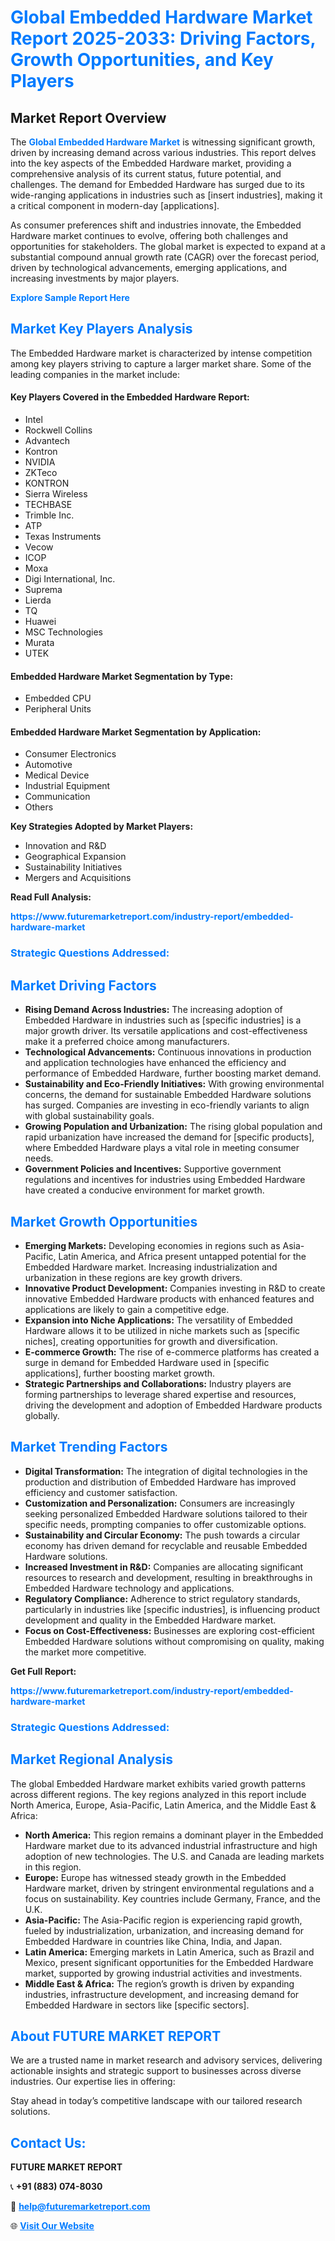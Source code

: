<h1 style="color: #007BFF;">Global Embedded Hardware Market Report 2025-2033: Driving Factors, Growth Opportunities, and Key Players</h1>

<section id="overview">
<h2>Market Report Overview</h2>
<p>The <a href="https://www.futuremarketreport.com/industry-report/embedded-hardware-market" style="color: #007BFF; text-decoration: none;"><strong>Global Embedded Hardware Market</strong></a> is witnessing significant growth, driven by increasing demand across various industries. This report delves into the key aspects of the Embedded Hardware market, providing a comprehensive analysis of its current status, future potential, and challenges. The demand for Embedded Hardware has surged due to its wide-ranging applications in industries such as [insert industries], making it a critical component in modern-day [applications].</p>
<p>As consumer preferences shift and industries innovate, the Embedded Hardware market continues to evolve, offering both challenges and opportunities for stakeholders. The global market is expected to expand at a substantial compound annual growth rate (CAGR) over the forecast period, driven by technological advancements, emerging applications, and increasing investments by major players.</p>
</section>

<section id="overview">
<p><a href="https://www.futuremarketreport.com/request-sample/reportId=102143" style="color: #007BFF; text-decoration: none;"><strong>Explore Sample Report Here</strong></a></p>
</section>

<section id="key-players">
<h2 style="color: #007BFF;">Market Key Players Analysis</h2>
<p>The Embedded Hardware market is characterized by intense competition among key players striving to capture a larger market share. Some of the leading companies in the market include:</p>
<h4>Key Players Covered in the Embedded Hardware Report:</h4>
<ul><li>Intel</li><li>Rockwell Collins</li><li>Advantech</li><li>Kontron</li><li>NVIDIA</li><li>ZKTeco</li><li>KONTRON</li><li>Sierra Wireless</li><li>TECHBASE</li><li>Trimble Inc.</li><li>ATP</li><li>Texas Instruments</li><li>Vecow</li><li>ICOP</li><li>Moxa</li><li>Digi International, Inc.</li><li>Suprema</li><li>Lierda</li><li>TQ</li><li>Huawei</li><li>MSC Technologies</li><li>Murata</li><li>UTEK</li></ul>
<h4>Embedded Hardware Market Segmentation by Type:</h4>
<ul><li>Embedded CPU</li><li>Peripheral Units</li></ul>

<h4>Embedded Hardware Market Segmentation by Application:</h4>
<ul><li>Consumer Electronics</li><li>Automotive</li><li>Medical Device</li><li>Industrial Equipment</li><li>Communication</li><li>Others</li></ul>
<p><strong>Key Strategies Adopted by Market Players:</strong></p>
<ul>
<li>Innovation and R&D</li>
<li>Geographical Expansion</li>
<li>Sustainability Initiatives</li>
<li>Mergers and Acquisitions</li>
</ul>
</section>

<section>
<p><strong>Read Full Analysis: </strong></p><a href="https://www.futuremarketreport.com/industry-report/embedded-hardware-market" style="color: #007BFF; text-decoration: none;"><strong>https://www.futuremarketreport.com/industry-report/embedded-hardware-market</strong></a>
<h3 style="color: #007BFF;">Strategic Questions Addressed:</h3>
</section>

<section id="driving-factors">
<h2 style="color: #007BFF;">Market Driving Factors</h2>
<ul>
<li><strong>Rising Demand Across Industries:</strong> The increasing adoption of Embedded Hardware in industries such as [specific industries] is a major growth driver. Its versatile applications and cost-effectiveness make it a preferred choice among manufacturers.</li>
<li><strong>Technological Advancements:</strong> Continuous innovations in production and application technologies have enhanced the efficiency and performance of Embedded Hardware, further boosting market demand.</li>
<li><strong>Sustainability and Eco-Friendly Initiatives:</strong> With growing environmental concerns, the demand for sustainable Embedded Hardware solutions has surged. Companies are investing in eco-friendly variants to align with global sustainability goals.</li>
<li><strong>Growing Population and Urbanization:</strong> The rising global population and rapid urbanization have increased the demand for [specific products], where Embedded Hardware plays a vital role in meeting consumer needs.</li>
<li><strong>Government Policies and Incentives:</strong> Supportive government regulations and incentives for industries using Embedded Hardware have created a conducive environment for market growth.</li>
</ul>
</section>

<section id="growth-opportunities">
<h2 style="color: #007BFF;">Market Growth Opportunities</h2>
<ul>
<li><strong>Emerging Markets:</strong> Developing economies in regions such as Asia-Pacific, Latin America, and Africa present untapped potential for the Embedded Hardware market. Increasing industrialization and urbanization in these regions are key growth drivers.</li>
<li><strong>Innovative Product Development:</strong> Companies investing in R&D to create innovative Embedded Hardware products with enhanced features and applications are likely to gain a competitive edge.</li>
<li><strong>Expansion into Niche Applications:</strong> The versatility of Embedded Hardware allows it to be utilized in niche markets such as [specific niches], creating opportunities for growth and diversification.</li>
<li><strong>E-commerce Growth:</strong> The rise of e-commerce platforms has created a surge in demand for Embedded Hardware used in [specific applications], further boosting market growth.</li>
<li><strong>Strategic Partnerships and Collaborations:</strong> Industry players are forming partnerships to leverage shared expertise and resources, driving the development and adoption of Embedded Hardware products globally.</li>
</ul>
</section>

<section id="trending-factors">
<h2 style="color: #007BFF;">Market Trending Factors</h2>
<ul>
<li><strong>Digital Transformation:</strong> The integration of digital technologies in the production and distribution of Embedded Hardware has improved efficiency and customer satisfaction.</li>
<li><strong>Customization and Personalization:</strong> Consumers are increasingly seeking personalized Embedded Hardware solutions tailored to their specific needs, prompting companies to offer customizable options.</li>
<li><strong>Sustainability and Circular Economy:</strong> The push towards a circular economy has driven demand for recyclable and reusable Embedded Hardware solutions.</li>
<li><strong>Increased Investment in R&D:</strong> Companies are allocating significant resources to research and development, resulting in breakthroughs in Embedded Hardware technology and applications.</li>
<li><strong>Regulatory Compliance:</strong> Adherence to strict regulatory standards, particularly in industries like [specific industries], is influencing product development and quality in the Embedded Hardware market.</li>
<li><strong>Focus on Cost-Effectiveness:</strong> Businesses are exploring cost-efficient Embedded Hardware solutions without compromising on quality, making the market more competitive.</li>
</ul>
</section>

<section>
<p><strong>Get Full Report: </strong></p><a href="https://www.futuremarketreport.com/industry-report/embedded-hardware-market" style="color: #007BFF; text-decoration: none;"><strong>https://www.futuremarketreport.com/industry-report/embedded-hardware-market</strong></a>
<h3 style="color: #007BFF;">Strategic Questions Addressed:</h3>
</section>


<section id="regional-analysis">
<h2 style="color: #007BFF;">Market Regional Analysis</h2>
<p>The global Embedded Hardware market exhibits varied growth patterns across different regions. The key regions analyzed in this report include North America, Europe, Asia-Pacific, Latin America, and the Middle East & Africa:</p>
<ul>
<li><strong>North America:</strong> This region remains a dominant player in the Embedded Hardware market due to its advanced industrial infrastructure and high adoption of new technologies. The U.S. and Canada are leading markets in this region.</li>
<li><strong>Europe:</strong> Europe has witnessed steady growth in the Embedded Hardware market, driven by stringent environmental regulations and a focus on sustainability. Key countries include Germany, France, and the U.K.</li>
<li><strong>Asia-Pacific:</strong> The Asia-Pacific region is experiencing rapid growth, fueled by industrialization, urbanization, and increasing demand for Embedded Hardware in countries like China, India, and Japan.</li>
<li><strong>Latin America:</strong> Emerging markets in Latin America, such as Brazil and Mexico, present significant opportunities for the Embedded Hardware market, supported by growing industrial activities and investments.</li>
<li><strong>Middle East & Africa:</strong> The region’s growth is driven by expanding industries, infrastructure development, and increasing demand for Embedded Hardware in sectors like [specific sectors].</li>
</ul>
</section>

<footer>
<h2 style="color: #007BFF;">About FUTURE MARKET REPORT</h2>
<p>We are a trusted name in market research and advisory services, delivering actionable insights and strategic support to businesses across diverse industries. Our expertise lies in offering:</p>

<p>Stay ahead in today’s competitive landscape with our tailored research solutions.</p>

<h2 style="color: #007BFF;">Contact Us:</h2>
<p><strong>FUTURE MARKET REPORT</strong></p>
<p>📞 <strong>+91 (883) 074-8030</strong></p>
<p>📧 <strong><a href="mailto:help@futuremarketreport.com" style="color: #007BFF;">help@futuremarketreport.com</a></strong></p>
<p>🌐 <strong><a href="https://www.futuremarketreport.com/" style="color: #007BFF;">Visit Our Website</a></strong></p>
</footer>